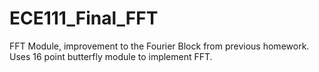 # ECE111_Final_FFT
FFT Module, improvement to the Fourier Block from previous homework. Uses 16 point butterfly module to implement FFT.
